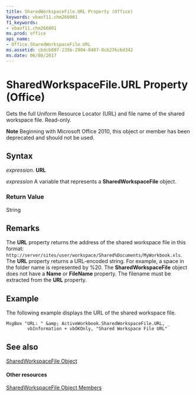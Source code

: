 ```yaml
---
title: SharedWorkspaceFile.URL Property (Office)
keywords: vbaof11.chm266001
f1_keywords:
- vbaof11.chm266001
ms.prod: office
api_name:
- Office.SharedWorkspaceFile.URL
ms.assetid: cbdcb807-235b-2904-8407-0cb276c6d342
ms.date: 06/08/2017
---
```



# SharedWorkspaceFile.URL Property (Office)

Gets the full Uniform Resource Locator (URL) and file name of the shared workspace file. Read-only.


 **Note**  Beginning with Microsoft Office 2010, this object or member has been deprecated and should not be used.


## Syntax

 _expression_. **URL**

 _expression_ A variable that represents a **SharedWorkspaceFile** object.


### Return Value

String


## Remarks

The  **URL** property returns the address of the shared workspace file in this format: `http://server/sites/user/workspace/Shared%Documents/MyWorkbook.xls`. The  **URL** property returns a URL-encoded string. For example, a space in the folder name is represented by %20. The **SharedWorkspaceFile** object does not have a **Name** or **FileName** property. The filename must be extracted from the **URL** property.


## Example

The following example displays the URL of the shared workspace file.


```
MsgBox "URL: " &amp; ActiveWorkbook.SharedWorkspaceFile.URL, _ 
        vbInformation + vbOKOnly, "Shared Workspace File URL"
```


## See also


[SharedWorkspaceFile Object](sharedworkspacefile-object-office.md)
#### Other resources


[SharedWorkspaceFile Object Members](sharedworkspacefile-members-office.md)

